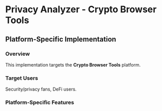 # Privacy Analyzer - Crypto Browser Tools

## Platform-Specific Implementation

### Overview
This implementation targets the **Crypto Browser Tools** platform.

### Target Users
Security/privacy fans, DeFi users.

### Platform-Specific Features
